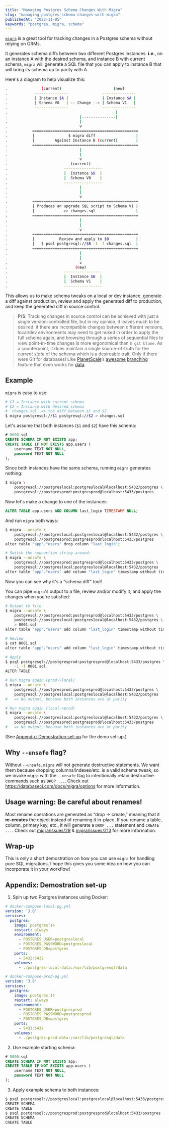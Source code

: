 ```yaml
---
title: "Managing Postgres Schema Changes With Migra"
slug: "managing-postgres-schema-changes-with-migra"
publishedAt: "2022-11-05"
keywords: "postgres, migra, schema"
---
```


[`migra`](https://github.com/djrobstep/migra) is a great tool for tracking
changes in a Postgres schema without relying on ORMs.

It generates schema diffs between two different Postgres instances. **i.e.**,
on an instance A with the desired schema, and instance B with current schema,
`migra` will generate a SQL file that you can apply to instance B that will
bring its schema up to parity with A.

Here's a diagram to help visualize this:

```sh
.               (current)                       (new)
.            ---------------               ---------------
.            | Instance $A |               | Instance $A |
.            | Schema V0   | -- Change --> | Schema V1   |
.            ---------------               ---------------
.                                                |
.                                |---------------|
.                                |
.                                v
.           ===============================================
.           |               $ migra diff                  |
.           |         Against Instance B (current)        |
.           ===============================================
.                                |
.                                |
.                                v
.                            (current)
.                         -----------------
.                         |  Instance $B  |
.                         |  Schema V0    |
.                         -----------------
.                                |
.                                |
.                                v
.           ===============================================
.           | Produces an upgrade SQL script to Schema V1 |
.           |             >> changes.sql                  |
.           ===============================================
.                                |
.                                |
.                                v
.           ===============================================
.           |           Review and apply to $B            |
.           |   $ psql postgresql://$B -1 -f changes.sql  |
.           ===============================================
.                                |
.                                |
.                                v
.                              (new)
.                         -----------------
.                         |  Instance $B  |
.                         |  Schema V1    |
.                         -----------------
```

This allows us to make schema tweaks on a local or dev instance, generate a diff against production, review and apply the generated diff to production, and keep the generated diff in source control.

> **P/S**: Tracking changes in source control can be achieved with just a single version-controlled file, but in my opinion, it leaves much to be desired: if there are incompatible changes between different versions, local/dev environments may need to get nuked in order to apply the full schema again, and browsing through a series of sequential files to view point-in-time changes is more ergonomical than `$ git blame`. As a counterpoint, it does maintain a single source-of-truth for the _current state_ of the schema which is a desireable trait. Only if there were Git for databases! Like [PlanetScale](https://planetscale.com)’s [awesome](https://planetscale.com/docs/concepts/planetscale-workflow) [branching](https://planetscale.com/docs/concepts/branching) feature that even works for [data](https://planetscale.com/docs/concepts/data-branching).

## Example

`migra` is easy to use:
```bash
# $1 = Instance with current schema
# $2 = Instance with desired schema
# `changes.sql` => the diff between $1 and $2
$ migra postgresql://$1 postgresql://$2 > changes.sql
```

Let's assume that both instances (`$1` and `$2`) have this schema:
```sql
# 0000.sql
CREATE SCHEMA IF NOT EXISTS app;
CREATE TABLE IF NOT EXISTS app.users (
	username TEXT NOT NULL,
	password TEXT NOT NULL
);
```

Since both instances have the same schema, running `migra` generates nothing:
```bash
$ migra \
    postgresql://postgreslocal:postgreslocal@localhost:5432/postgres \
    postgresql://postgresprod:postgresprod@localhost:5433/postgres
```

Now let's make a change to one of the instances:
```sql
ALTER TABLE app.users ADD COLUMN last_login TIMESTAMP NULL;
```

And run `migra` both ways:

```bash
$ migra --unsafe \
    postgresql://postgreslocal:postgreslocal@localhost:5432/postgres \
    postgresql://postgresprod:postgresprod@localhost:5433/postgres
alter table "app"."users" drop column "last_login";

# Switch the connection string around:
$ migra --unsafe \
    postgresql://postgresprod:postgresprod@localhost:5433/postgres \
    postgresql://postgreslocal:postgreslocal@localhost:5432/postgres
alter table "app"."users" add column "last_login" timestamp without time zone;
```

Now you can see why it's a “schema diff” tool!

You can pipe `migra`'s output to a file, review and/or modify it, and apply the changes when you're satisfied:

```bash
# Output to file
$ migra --unsafe \
    postgresql://postgresprod:postgresprod@localhost:5433/postgres \
    postgresql://postgreslocal:postgreslocal@localhost:5432/postgres \
    > 0001.sql
alter table "app"."users" add column "last_login" timestamp without time zone;

# Review
$ cat 0001.sql
alter table "app"."users" add column "last_login" timestamp without time zone;

# Apply
$ psql postgresql://postgresprod:postgresprod@localhost:5433/postgres \
    -1 -f 0001.sql
ALTER TABLE

# Run migra again (prod->local)
$ migra --unsafe \
    postgresql://postgresprod:postgresprod@localhost:5433/postgres \
    postgresql://postgreslocal:postgreslocal@localhost:5432/postgres
#   => No output, because both instances are at parity

# Run migra again (local->prod)
$ migra --unsafe \
    postgresql://postgreslocal:postgreslocal@localhost:5432/postgres \
    postgresql://postgresprod:postgresprod@localhost:5433/postgres
#   => No output, because both instances are at parity
```

(See [Appendix: Demostration set-up](#appendix-demostration-set-up) for the demo set-up.)

## Why `--unsafe` flag?

Without `--unsafe`, `migra` will not generate destructive statements. We want them because dropping columns/indexes/etc. is a valid schema tweak, so we invoke `migra` with the `--unsafe` flag to intentionally retain destructive commands such as `DROP ...`. Check out https://databaseci.com/docs/migra/options for more information.

## Usage warning: Be careful about renames!

Most rename operations are generated as “drop -> create,” meaning that it **re-creates** the object instead of renaming it in-place. If you rename a table, column, primary key, etc., it will generate a `DROP ...` statement and `CREATE ...`. Check out [migra/issues/29](https://github.com/djrobstep/migra/issues/29) & [migra/issues/213](https://github.com/djrobstep/migra/issues/213) for more information.

## Wrap-up

This is only a short demostration on how you can use `migra` for handling pure SQL migrations. I hope this gives you some idea on how you can incorporate it in your workflow!

## Appendix: Demostration set-up

1. Spin up two Postgres instances using Docker:

```yml
# docker-compose-local-pg.yml
version: '3.8'
services:
  postgres:
    image: postgres:14
    restart: always
    environment:
      - POSTGRES_USER=postgreslocal
      - POSTGRES_PASSWORD=postgreslocal
      - POSTGRES_DB=postgres
    ports:
      - 5432:5432
    volumes:
      - ./postgres-local-data:/var/lib/postgresql/data

# docker-compose-prod-pg.yml
version: '3.8'
services:
  postgres:
    image: postgres:14
    restart: always
    environment:
      - POSTGRES_USER=postgresprod
      - POSTGRES_PASSWORD=postgresprod
      - POSTGRES_DB=postgres
    ports:
      - 5433:5432
    volumes:
      - ./postgres-prod-data:/var/lib/postgresql/data
```

2. Use example starting schema:
```sql
# 0000.sql
CREATE SCHEMA IF NOT EXISTS app;
CREATE TABLE IF NOT EXISTS app.users (
	username TEXT NOT NULL,
	password TEXT NOT NULL
);
```

3. Apply example schema to both instances:
```bash
$ psql postgresql://postgreslocal:postgreslocal@localhost:5433/postgres -1 -f 0000.sql
CREATE SCHEMA
CREATE TABLE
$ psql postgresql://postgresprod:postgresprod@localhost:5433/postgres -1 -f 0000.sql
CREATE SCHEMA
CREATE TABLE
```

